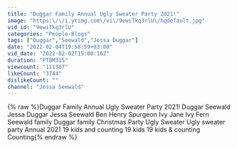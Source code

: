 ```yaml
---
title: "Duggar Family Annual Ugly Sweater Party 2021!"
image: "https:\/\/i.ytimg.com\/vi\/9ewiTkq3rlU\/hqdefault.jpg"
vid_id: "9ewiTkq3rlU"
categories: "People-Blogs"
tags: ["Duggar","Seewald","Jessa Duggar"]
date: "2022-02-04T19:58:59+03:00"
vid_date: "2022-02-02T15:00:16Z"
duration: "PT8M31S"
viewcount: "111387"
likeCount: "3744"
dislikeCount: ""
channel: "Jessa Seewald"
---
```

{% raw %}Duggar Family Annual Ugly Sweater Party 2021! Duggar Seewald Jessa Duggar Jessa Seewald Ben Henry Spurgeon Ivy Jane Ivy Fern Seewald family Duggar family Christmas Party Ugly Sweater Ugly sweater party Annual 2021 19 kids and counting 19 kids 19 kids & counting Counting{% endraw %}

